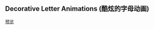 ## Decorative Letter Animations (酷炫的字母动画)

[预览](https://f2ex.github.io/Frontend-Library/packages/DecorativeLetterAnimations/)




